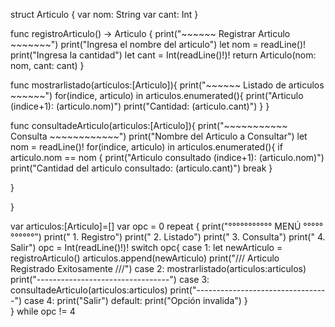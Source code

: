 struct Articulo {
  var nom: String
  var cant: Int
}

func registroArticulo() -> Articulo {
  print("~~~~~~ Registrar Articulo ~~~~~~~")
  print("Ingresa el nombre del articulo")
  let nom = readLine()!
  print("Ingresa la cantidad")
  let cant = Int(readLine()!)!
  return Articulo(nom: nom, cant: cant)
}

func mostrarlistado(articulos:[Articulo]){
  print("~~~~~~ Listado de articulos ~~~~~~")
  for(indice, articulo) in articulos.enumerated(){
    print("Articulo \(indice+1): \(articulo.nom)")
    print("Cantidad: \(articulo.cant)")
  }
}

func consultadeArticulo(articulos:[Articulo]){
  print("~~~~~~~~~~~ Consulta ~~~~~~~~~~~~")
  print("Nombre del Articulo a Consultar")
  let nom = readLine()!
  for(indice, articulo) in articulos.enumerated(){
    if articulo.nom == nom {
    print("Articulo consultado \(indice+1): \(articulo.nom)")
    print("Cantidad del articulo consultado: \(articulo.cant)")
    break
  }
    
  }
  
}


var articulos:[Articulo]=[]
var opc = 0
repeat { 
  print("°°°°°°°°°°° MENÚ °°°°°°°°°°°")
  print("       1. Registro")
  print("       2. Listado")
  print("       3. Consulta")
  print("       4. Salir")
  opc = Int(readLine()!)!
  switch opc{
    case 1:
      let newArticulo = registroArticulo()
      articulos.append(newArticulo)
      print("/// Articulo Registrado Exitosamente ///")
    case 2:
      mostrarlistado(articulos:articulos)
      print("---------------------------------")
    case 3:
      consultadeArticulo(articulos:articulos)
      print("---------------------------------")
    case 4:
      print("Salir")
    default:
      print("Opción invalida")
  }      
}  while opc != 4
